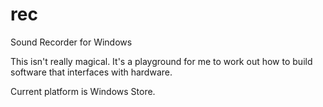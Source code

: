 # rec
Sound Recorder for Windows

This isn't really magical. It's a playground for me to work out how to build software that interfaces with hardware. 

Current platform is Windows Store.
